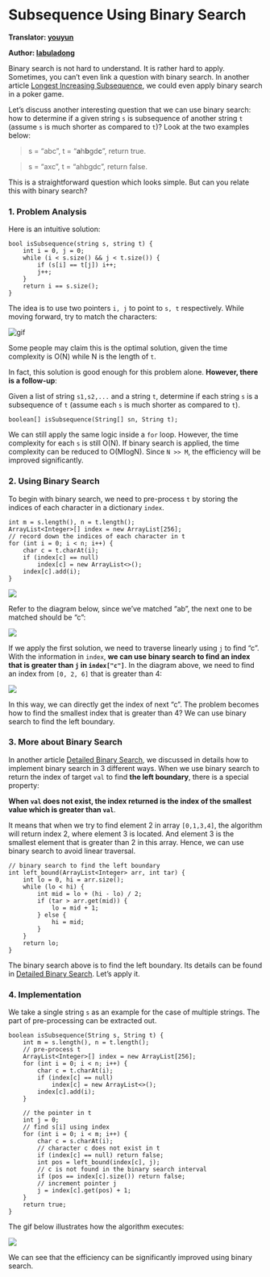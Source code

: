 Subsequence Using Binary Search
===============================

**Translator: [youyun](https://github.com/youyun)**

**Author: [labuladong](https://github.com/labuladong)**

Binary search is not hard to understand. It is rather hard to apply. Sometimes, you can’t even link a question with binary search. In another article [Longest Increasing Subsequence](../dynamic_programming/动态规划设计：最长递增子序列.md), we could even apply binary search in a poker game.

Let’s discuss another interesting question that we can use binary search: how to determine if a given string `s` is subsequence of another string `t` (assume `s` is much shorter as compared to `t`)? Look at the two examples below:

> s = “abc”, t = “**a**h**b**gd**c**”, return true.

> s = “axc”, t = “ahbgdc”, return false.

This is a straightforward question which looks simple. But can you relate this with binary search?

### 1. Problem Analysis

Here is an intuitive solution:

    bool isSubsequence(string s, string t) {
        int i = 0, j = 0;
        while (i < s.size() && j < t.size()) {
            if (s[i] == t[j]) i++;
            j++;
        }
        return i == s.size();
    }

The idea is to use two pointers `i, j` to point to `s, t` respectively. While moving forward, try to match the characters:

![gif](../pictures/subsequence/1.gif)

Some people may claim this is the optimal solution, given the time complexity is O(N) while N is the length of `t`.

In fact, this solution is good enough for this problem alone. **However, there is a follow-up**:

Given a list of string `s1,s2,...` and a string `t`, determine if each string `s` is a subsequence of `t` (assume each `s` is much shorter as compared to `t`).

    boolean[] isSubsequence(String[] sn, String t);

We can still apply the same logic inside a `for` loop. However, the time complexity for each `s` is still O(N). If binary search is applied, the time complexity can be reduced to O(MlogN). Since `N >> M`, the efficiency will be improved significantly.

### 2. Using Binary Search

To begin with binary search, we need to pre-process `t` by storing the indices of each character in a dictionary `index`.

    int m = s.length(), n = t.length();
    ArrayList<Integer>[] index = new ArrayList[256];
    // record down the indices of each character in t
    for (int i = 0; i < n; i++) {
        char c = t.charAt(i);
        if (index[c] == null) 
            index[c] = new ArrayList<>();
        index[c].add(i);
    }

![](../pictures/subsequence/2.jpg)

Refer to the diagram below, since we’ve matched “ab”, the next one to be matched should be “c”:

![](../pictures/subsequence/1.jpg)

If we apply the first solution, we need to traverse linearly using `j` to find “c”. With the information in `index`, **we can use binary search to find an index that is greater than `j` in `index["c"]`**. In the diagram above, we need to find an index from `[0, 2, 6]` that is greater than 4:

![](../pictures/subsequence/3.jpg)

In this way, we can directly get the index of next “c”. The problem becomes how to find the smallest index that is greater than 4? We can use binary search to find the left boundary.

### 3. More about Binary Search

In another article [Detailed Binary Search](../think_like_computer/DetailedBinarySearch.md), we discussed in details how to implement binary search in 3 different ways. When we use binary search to return the index of target `val` to find **the left boundary**, there is a special property:

**When `val` does not exist, the index returned is the index of the smallest value which is greater than `val`**.

It means that when we try to find element 2 in array `[0,1,3,4]`, the algorithm will return index 2, where element 3 is located. And element 3 is the smallest element that is greater than 2 in this array. Hence, we can use binary search to avoid linear traversal.

    // binary search to find the left boundary
    int left_bound(ArrayList<Integer> arr, int tar) {
        int lo = 0, hi = arr.size();
        while (lo < hi) {
            int mid = lo + (hi - lo) / 2;
            if (tar > arr.get(mid)) {
                lo = mid + 1;
            } else {
                hi = mid;
            } 
        }
        return lo;
    }

The binary search above is to find the left boundary. Its details can be found in [Detailed Binary Search](../think_like_computer/DetailedBinarySearch.md). Let’s apply it.

### 4. Implementation

We take a single string `s` as an example for the case of multiple strings. The part of pre-processing can be extracted out.

    boolean isSubsequence(String s, String t) {
        int m = s.length(), n = t.length();
        // pre-process t
        ArrayList<Integer>[] index = new ArrayList[256];
        for (int i = 0; i < n; i++) {
            char c = t.charAt(i);
            if (index[c] == null) 
                index[c] = new ArrayList<>();
            index[c].add(i);
        }
        
        // the pointer in t
        int j = 0;
        // find s[i] using index
        for (int i = 0; i < m; i++) {
            char c = s.charAt(i);
            // character c does not exist in t
            if (index[c] == null) return false;
            int pos = left_bound(index[c], j);
            // c is not found in the binary search interval
            if (pos == index[c].size()) return false;
            // increment pointer j
            j = index[c].get(pos) + 1;
        }
        return true;
    }

The gif below illustrates how the algorithm executes:

![](../pictures/subsequence/2.gif)

We can see that the efficiency can be significantly improved using binary search.
